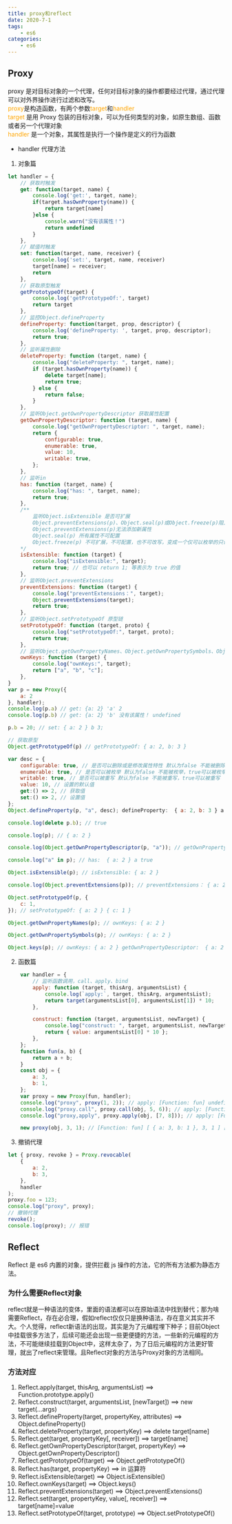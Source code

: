 ```yaml
---
title: proxy和reflect
date: 2020-7-1
tags:
    - es6
categories:
    - es6
---
```


## Proxy

proxy 是对目标对象的一个代理，任何对目标对象的操作都要经过代理，通过代理可以对外界操作进行过滤和改写。  
<font color="orange">proxy</font>是构造函数，有两个参数<font color="orange">target</font>和<font color="orange">handler</font>  
<font color="orange">target</font> 是用 Proxy 包装的目标对象，可以为任何类型的对象，如原生数组、函数或者另一个代理对象  
<font color="orange">handler</font> 是一个对象，其属性是执行一个操作是定义的行为函数

-   handler 代理方法

1. 对象篇

```js
let handler = {
    // 获取时触发 
    get: function(target, name) {
        console.log('get:', target, name);
        if(target.hasOwnProperty(name)) {
            return target[name]
        }else {
            console.warn("没有该属性！")
            return undefined
        }
    },
    // 赋值时触发 
    set: function(target, name, receiver) {
        console.log('set:', target, name, receiver)
        target[name] = receiver;
        return
    },
    // 获取原型触发 
    getPrototypeOf(target) {
        console.log('getPrototypeOf:', target)
        return target
    },
    // 监控Object.defineProperty 
    defineProperty: function(target, prop, descriptor) {
        console.log('defineProperty: ', target, prop, descriptor);
        return true;
    },
    // 监听属性删除 
    deleteProperty: function (target, name) {
		console.log("deleteProperty: ", target, name);
		if (target.hasOwnProperty(name)) {
			delete target[name];
			return true;
		} else {
			return false;
		}
	},
    // 监听Object.getOwnPropertyDescriptor 获取属性配置 
    getOwnPropertyDescriptor: function (target, name) {
		console.log("getOwnPropertyDescriptor: ", target, name);
		return {
			configurable: true,
			enumerable: true,
			value: 10,
			writable: true,
		};
	},
    // 监听in 
    has: function (target, name) {
		console.log("has: ", target, name);
		return true;
	},
    /** 
        监听Object.isExtensible 是否可扩展
        Object.preventExtensions(p)、Object.seal(p)或Object.freeze(p)阻止扩展
        Object.preventExtensions(p)无法添加新属性
        Object.seal(p) 所有属性不可配置
        Object.freeze(p) 不可扩展，不可配置，也不可改写，变成一个仅可以枚举的只读常量
    */
    isExtensible: function (target) {
		console.log("isExtensible:", target);
		return true; // 也可以 return 1; 等表示为 true 的值
	},
    // 监听Object.preventExtensions 
    preventExtensions: function (target) {
		console.log("preventExtensions：", target);
		Object.preventExtensions(target);
		return true;
	},
    // 监听Object.setPrototypeOf 原型链 
    setPrototypeOf: function (target, proto) {
		console.log("setPrototypeOf:", target, proto);
		return true;
	},
    // 监听Object.getOwnPropertyNames、Object.getOwnPropertySymbols、Object.keys 
    ownKeys: function (target) {
        console.log("ownKeys:", target);
        return ["a", "b", "c"];
    },
}
var p = new Proxy({
    a: 2
}, handler);
console.log(p.a) // get: {a: 2} 'a' 2
console.log(p.b) // get: {a: 2} 'b' 没有该属性！ undefined

p.b = 20; // set: { a: 2 } b 3;

// 获取原型 
Object.getPrototypeOf(p) // getPrototypeOf: { a: 2, b: 3 }

var desc = {
    configurable: true, // 是否可以删除或是修改属性特性 默认为false 不能被删除或重新定义属性
    enumerable: true, // 是否可以被枚举 默认为false 不能被枚举，true可以被枚举
    writable: true, // 是否可以被重写 默认为false 不能被重写，true可以被重写
    value: 10, // 设置的默认值
    get:() => 2, // 获取值
    set:() => 2, // 设置值
};
Object.defineProperty(p, "a", desc); defineProperty:  { a: 2, b: 3 } a { value: 10, enumerable: true, configurable: true }

console.log(delete p.b); // true

console.log(p); // { a: 2 }

console.log(Object.getOwnPropertyDescriptor(p, "a")); // getOwnPropertyDescriptor:  { a: 2 } a { value: 10, writable: true, enumerable: true, configurable: true }

console.log("a" in p); // has:  { a: 2 } a true

Object.isExtensible(p); // isExtensible: { a: 2 }

console.log(Object.preventExtensions(p)); // preventExtensions： { a: 2 } { a: 2 }

Object.setPrototypeOf(p, {
	c: 1,
}); // setPrototypeOf: { a: 2 } { c: 1 }

Object.getOwnPropertyNames(p); // ownKeys: { a: 2 }

Object.getOwnPropertySymbols(p); // ownKeys: { a: 2 }

Object.keys(p); // ownKeys: { a: 2 } getOwnPropertyDescriptor:  { a: 2 } a  getOwnPropertyDescriptor:  { a: 2 } b getOwnPropertyDescriptor:  { a: 2 } c
```

2. 函数篇

```js
	var handler = {
        // 监听函数调用，call、apply、bind 
		apply: function (target, thisArg, argumentsList) {
			console.log(`apply:`, target, thisArg, argumentsList);
			return target(argumentsList[0], argumentsList[1]) * 10;
		},

        construct: function (target, argumentsList, newTarget) {
			console.log("construct: ", target, argumentsList, newTarget);
			return { value: argumentsList[0] * 10 };
		},
	};
	function fun(a, b) {
		return a + b;
	}
	const obj = {
		a: 3,
		b: 1,
	};
	var proxy = new Proxy(fun, handler);
	console.log("proxy", proxy(1, 2)); // apply: [Function: fun] undefined [ 1, 2 ] proxy 30
	console.log("proxy.call", proxy.call(obj, 5, 6)); // apply: [Function: fun] { a: 3, b: 1 } [ 5, 6 ] proxy.call 110
	console.log("proxy,apply", proxy.apply(obj, [7, 8])); // apply: [Function: fun] { a: 3, b: 1 } [ 7, 8 ] proxy,apply 150

    new proxy(obj, 3, 1); // [Function: fun] [ { a: 3, b: 1 }, 3, 1 ] [Function: fun]
```

3. 撤销代理

```js
let { proxy, revoke } = Proxy.revocable(
    {
        a: 2,
        b: 3,
    },
    handler
);
proxy.foo = 123;
console.log("proxy", proxy);
// 撤销代理
revoke();
console.log(proxy); // 报错
```

## Reflect

Reflect 是 es6 内置的对象，提供拦截 js 操作的方法，它的所有方法都为静态方法。

### 为什么需要Reflect对象

reflect就是一种语法的变体，里面的语法都可以在原始语法中找到替代；那为啥需要Reflect，存在必合理，假如reflect仅仅只是换种语法，存在意义其实并不大。个人觉得，reflect新语法的出现，其实是为了元编程埋下种子；目前Object中挂载很多方法了，后续可能还会出现一些更便捷的方法，一些新的元编程的方法，不可能继续挂载到Object中，这样太杂了，为了日后元编程的方法更好管理，就出了reflect来管理。且Reflect对象的方法与Proxy对象的方法相同。

### 方法对应
1. Reflect.apply(target, thisArg, argumentsList) ==> Function.prototype.apply()
2. Reflect.construct(target, argumentsList, [newTarget]) ==> new target(...args)
3. Reflect.defineProperty(target, propertyKey, attributes) ==> Object.defineProperty()
4. Reflect.deleteProperty(target, propertyKey) ==> delete target[name]
5. Reflect.get(target, propertyKey[, receiver]) ==> target[name]
6. Reflect.getOwnPropertyDescriptor(target, propertyKey) ==> Object.getOwnPropertyDescriptor()
7. Reflect.getPrototypeOf(target) ==> Object.getPrototypeOf()
8. Reflect.has(target, propertyKey) ==> in 运算符
9. Reflect.isExtensible(target) ==> Object.isExtensible()
10. Reflect.ownKeys(target) ==> Object.keys()
11. Reflect.preventExtensions(target) ==> Object.preventExtensions()
12. Reflect.set(target, propertyKey, value[, receiver]) ==> target[name]=value
13. Reflect.setPrototypeOf(target, prototype) ==> Object.setPrototypeOf() 

